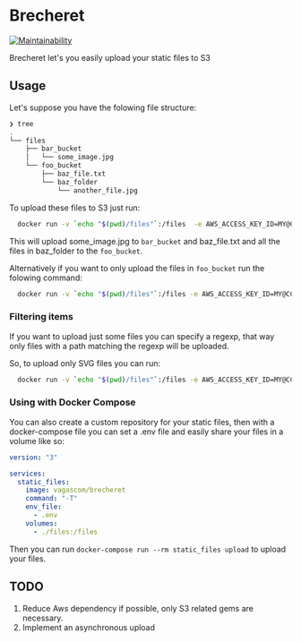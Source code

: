 # Brecheret

[![Maintainability](https://api.codeclimate.com/v1/badges/befbeae88ae38fee9fdd/maintainability)](https://codeclimate.com/github/VAGAScom/brecheret/maintainability)

Brecheret let's you easily upload your static files to S3

## Usage

Let's suppose you have the folowing file structure:

```sh
❯ tree
.
└── files
    ├── bar_bucket
    │   └── some_image.jpg
    └── foo_bucket
        ├── baz_file.txt
        └── baz_folder
            └── another_file.jpg
```

To upload these files to S3 just run:
```sh
  docker run -v `echo "$(pwd)/files"`:/files  -e AWS_ACCESS_KEY_ID=MY@CC3SSK3Y -e AWS_SECRET_ACCESS_KEY=MYS3CR3TK3Y -e AWS_REGION=us-east-1 vagascom/brecheret upload
```

This will upload some_image.jpg to `bar_bucket` and baz_file.txt and all the files in baz_folder to the `foo_bucket`.

Alternatively if you want to only upload the files in `foo_bucket` run the folowing command:

```sh
  docker run -v `echo "$(pwd)/files"`:/files -e AWS_ACCESS_KEY_ID=MY@CC3SSK3Y -e AWS_SECRET_ACCESS_KEY=MYS3CR3TK3Y -e AWS_REGION=us-east-1  vagascom/brecheret foo_bucket:upload
```

### Filtering items

If you want to upload just some files you can specify a regexp, that way only files with a path matching the regexp will be uploaded.

So, to upload only SVG files you can run:

```sh
  docker run -v `echo "$(pwd)/files"`:/files -e AWS_ACCESS_KEY_ID=MY@CC3SSK3Y -e AWS_SECRET_ACCESS_KEY=MYS3CR3TK3Y -e AWS_REGION=us-east-1 -e FILTER_REGEXP='*.svg$' vagascom/brecheret upload
```

### Using with Docker Compose

You can also create a custom repository for your static files, then with a docker-compose file you can set a .env file and easily share your files in a volume like so:

```yaml
version: "3"

services:
  static_files:
    image: vagascom/brecheret
    command: "-T"
    env_file:
      - .env
    volumes:
      - ./files:/files
```

Then you can run `docker-compose run --rm static_files upload` to upload your files.

## TODO

1. Reduce Aws dependency if possible, only S3 related gems are necessary.
2. Implement an asynchronous upload

